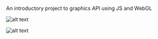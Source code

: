 An introductory project to graphics API using JS and WebGL

![alt text](https://i.imgur.com/dCJ183c.png "Start")

![alt text](https://i.imgur.com/8FKw0WC.png "End")
